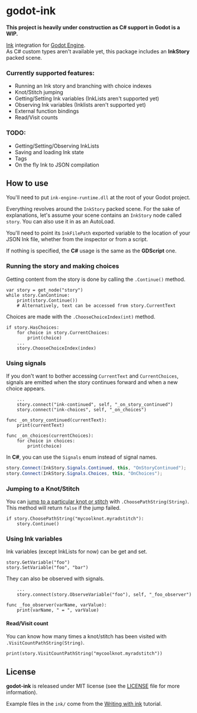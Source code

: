 # godot-ink

**This project is heavily under construction as C# support in Godot is a WIP.**

[Ink](https://github.com/inkle/ink) integration for [Godot Engine](https://github.com/godotengine/godot).  
As C# custom types aren't available yet, this package includes an **InkStory** packed scene.

### Currently supported features:
* Running an Ink story and branching with choice indexes
* Knot/Stitch jumping
* Getting/Setting Ink variables (InkLists aren't supported yet)
* Observing Ink variables (Inklists aren't supported yet)
* External function bindings
* Read/Visit counts

### TODO:
* Getting/Setting/Observing InkLists
* Saving and loading Ink state
* Tags
* On the fly Ink to JSON compilation 

## How to use

You'll need to put `ink-engine-runtime.dll` at the root of your Godot project.

Everything revolves around the `InkStory` packed scene. For the sake of explanations, let's assume your scene contains an `InkStory` node called `story`.
You can also use it in as an AutoLoad.

You'll need to point its `InkFilePath` exported variable to the location of your JSON Ink file, whether from the inspector or from a script.  

If nothing is specified, the **C#** usage is the same as the **GDScript** one.

### Running the story and making choices

Getting content from the story is done by calling the `.Continue()` method.
```GDScript
var story = get_node("story")
while story.CanContinue:
    print(story.Continue())
    # Alternatively, text can be accessed from story.CurrentText
```

Choices are made with the `.ChooseChoiceIndex(int)` method.
```GDScript
if story.HasChoices:
    for choice in story.CurrentChoices:
        print(choice)
    ...
    story.ChooseChoiceIndex(index)
```

### Using signals

If you don't want to bother accessing `CurrentText` and `CurrentChoices`, signals are emitted when the story continues forward and when a new choice appears.

```GDScript
    ...
    story.connect("ink-continued", self, "_on_story_continued")
    story.connect("ink-choices", self, "_on_choices")

func _on_story_continued(currentText):
    print(currentText)

func _on_choices(currentChoices):
    for choice in choices:
        print(choice)
```

In **C#**, you can use the `Signals` enum instead of signal names.

```C#
story.Connect(InkStory.Signals.Continued, this, "OnStoryContinued");
story.Connect(InkStory.Signals.Choices, this, "OnChoices");
```

### Jumping to a Knot/Stitch

You can [jump to a particular knot or stitch](https://github.com/inkle/ink/blob/master/Documentation/RunningYourInk.md#jumping-to-a-particular-scene) with `.ChoosePathString(String)`. This method will return `false` if the jump failed.

```GDScript
if story.ChoosePathString("mycoolknot.myradstitch"):
    story.Continue()
```

### Using Ink variables

Ink variables (except InkLists for now) can be get and set.

```GDScript
story.GetVariable("foo")
story.SetVariable("foo", "bar")
```

They can also be observed with signals.

```GDScript
    ...
    story.connect(story.ObserveVariable("foo"), self, "_foo_observer")

func _foo_observer(varName, varValue):
    print(varName, " = ", varValue)
```

#### Read/Visit count

You can know how many times a knot/stitch has been visited with `.VisitCountPathString(String)`.

```GDScript
print(story.VisitCountPathString("mycoolknot.myradstitch"))
```

## License

**godot-ink** is released under MIT license (see the [LICENSE](/LICENSE) file for more information).

Example files in the `ink/` come from the [Writing with ink](https://github.com/inkle/ink/blob/master/Documentation/WritingWithInk.md) tutorial.

